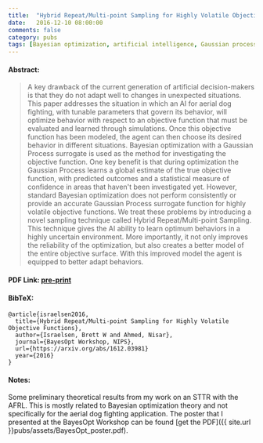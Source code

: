 ```yaml
---
title:  "Hybrid Repeat/Multi-point Sampling for Highly Volatile Objective Functions"
date:   2016-12-10 08:00:00
comments: false
category: pubs
tags: [Bayesian optimization, artificial intelligence, Gaussian processes, TALAF]
---
```


#### Abstract:

> A key drawback of the current generation of artificial decision-makers is that they do not adapt well to changes in unexpected situations. This paper addresses the situation in which an AI for aerial dog fighting, with tunable parameters that govern its behavior, will optimize behavior with respect to an objective function that must be evaluated and learned through simulations. Once this objective function has been modeled, the agent can then choose its desired behavior in different situations. Bayesian optimization with a Gaussian Process surrogate is used as the method for investigating the objective function. One key benefit is that during optimization the Gaussian Process learns a global estimate of the true objective function, with predicted outcomes and a statistical measure of confidence in areas that haven't been investigated yet. However, standard Bayesian optimization does not perform consistently or provide an accurate Gaussian Process surrogate function for highly volatile objective functions. We treat these problems by introducing a novel sampling technique called Hybrid Repeat/Multi-point Sampling. This technique gives the AI ability to learn optimum behaviors in a highly uncertain environment. More importantly, it not only improves the reliability of the optimization, but also creates a better model of the entire objective surface. With this improved model the agent is equipped to better adapt behaviors.

#### PDF Link: [pre-print][arxiv]

#### BibTeX:
``` TeX
@article{israelsen2016,
  title={Hybrid Repeat/Multi-point Sampling for Highly Volatile Objective Functions},
  author={Israelsen, Brett W and Ahmed, Nisar},
  journal={BayesOpt Workshop, NIPS},
  url={https://arxiv.org/abs/1612.03981}
  year={2016}
}
```

#### Notes:
Some preliminary theoretical results from my work on an STTR with the AFRL. This is mostly related to Bayesian optimization theory and not specifically for the aerial dog fighting application.
The poster that I presented at the BayesOpt Workshop can be found [get the PDF]({{ site.url }}pubs/assets/BayesOpt_poster.pdf).

[arxiv]:        https://arxiv.org/abs/1612.03981
[bayesopt]:	http://bayesopt.com/